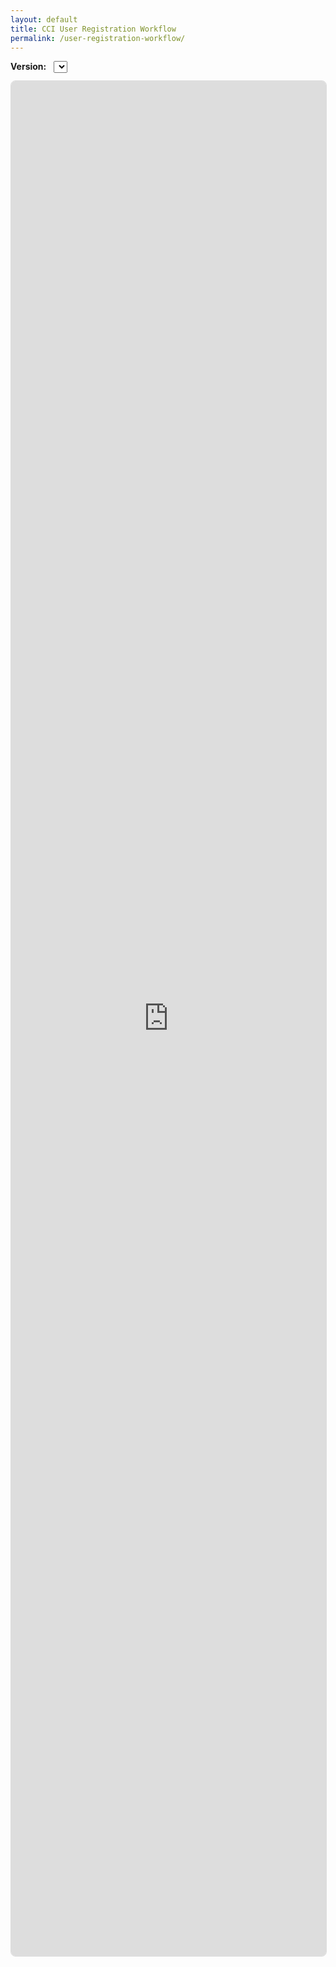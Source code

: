 ```yaml
---
layout: default
title: CCI User Registration Workflow
permalink: /user-registration-workflow/
---
```


<div style="margin:.75rem 0;">
  <label for="version-select"><strong>Version:</strong></label>
  <select id="version-select" style="margin-left:.5rem;"></select>
</div>

<iframe id="workflow-frame"
        src="https://cci-gu-sweden.github.io/CCI_user-registration-workflow/latest/"
        style="width:100%;height:75vh;border:1px solid #ddd;border-radius:8px;"
        loading="lazy"></iframe>

<script>
(async function () {
  const repo = 'CCI-GU-Sweden/CCI_user-registration-workflow';
  const base = 'https://cci-gu-sweden.github.io/CCI_user-registration-workflow';
  const select = document.getElementById('version-select');
  const frame  = document.getElementById('workflow-frame');

  // CalVer sorter: YYYY.M.D(.N)
  function key(t){
    const m = t.name?.match(/^(\d{4})\.(\d{1,2})\.(\d{1,2})(?:\.(\d+))?$/);
    return m ? {y:+m[1], m:+m[2], d:+m[3], n:+(m[4]||0)} : {y:0,m:0,d:0,n:0};
  }
  
  try {
    const r = await fetch(`https://api.github.com/repos/${repo}/tags`, {
      headers: { 'Accept': 'application/vnd.github+json' }, cache: 'no-store'
    });
    const tags = await r.json();
    tags.sort((a,b)=>{const A=key(a),B=key(b);return B.y-A.y||B.m-A.m||B.d-A.d||B.n-A.n;});
    for (const t of tags) {
      const o = document.createElement('option');
      o.value = `${base}/versions/${t.name}/`;
      o.textContent = t.name;
      select.appendChild(o);
    }
	if (tags.length) {
      select.value = `${base}/versions/${tags[0].name}/`;
      frame.src = select.value;
    }
    select.addEventListener('change', e => {
      document.getElementById('workflow-frame').src = e.target.value;
    });
  } catch (e) {
    console.warn('Could not load tags; falling back to latest.', e);
  }
})();
</script>
